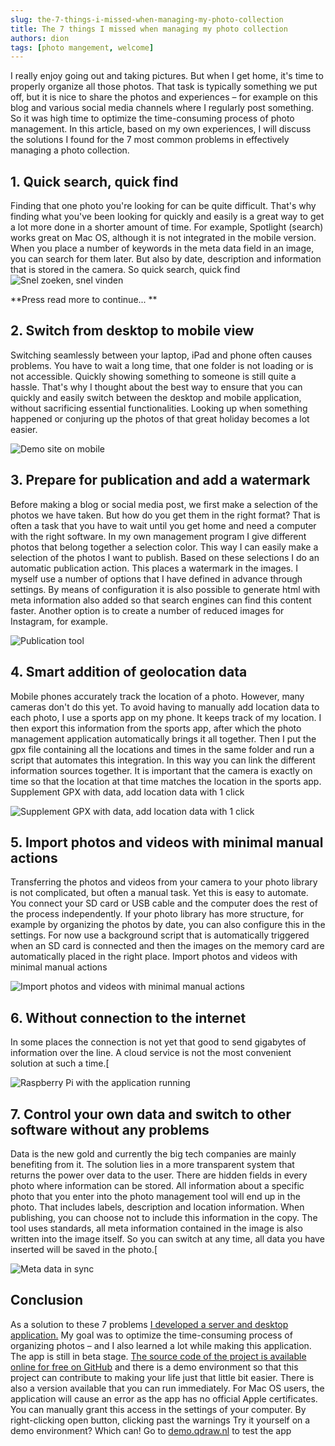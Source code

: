 ```yaml
---
slug: the-7-things-i-missed-when-managing-my-photo-collection
title: The 7 things I missed when managing my photo collection
authors: dion
tags: [photo mangement, welcome]
---
```




I really enjoy going out and taking pictures. But when I get home, it's time to properly organize all those photos. That task is typically something we put off, but it is nice to share the photos and experiences – for example on this blog and various social media channels where I regularly post something. So it was high time to optimize the time-consuming process of photo management. In this article, based on my own experiences, I will discuss the solutions I found for the 7 most common problems in effectively managing a photo collection.

1\. Quick search, quick find
----------------------------

Finding that one photo you're looking for can be quite difficult. That's why finding what you've been looking for quickly and easily is a great way to get a lot more done in a shorter amount of time. For example, Spotlight (search) works great on Mac OS, although it is not integrated in the mobile version. When you place a number of keywords in the meta data field in an image, you can search for them later. But also by date, description and information that is stored in the camera. So quick search, quick find ![Snel zoeken, snel vinden](https://media.qdraw.nl/log/de-7-dingen-die-ik-miste-bij-het-beheren-van-mijn-foto-collectie/embeded/01_video_search_cloud_starsky_v050.gif)


**Press read more to continue... **

<!--truncate-->


2\. Switch from desktop to mobile view
--------------------------------------



Switching seamlessly between your laptop, iPad and phone often causes problems. You have to wait a long time, that one folder is not loading or is not accessible. Quickly showing something to someone is still quite a hassle. That's why I thought about the best way to ensure that you can quickly and easily switch between the desktop and mobile application, without sacrificing essential functionalities. Looking up when something happened or conjuring up the photos of that great holiday becomes a lot easier.

![Demo site on mobile](https://media.qdraw.nl/log/de-7-dingen-die-ik-miste-bij-het-beheren-van-mijn-foto-collectie/500/02_starsky_v052_kl.jpg)



3\. Prepare for publication and add a watermark
-----------------------------------------------

Before making a blog or social media post, we first make a selection of the photos we have taken. But how do you get them in the right format? That is often a task that you have to wait until you get home and need a computer with the right software. In my own management program I give different photos that belong together a selection color. This way I can easily make a selection of the photos I want to publish. Based on these selections I do an automatic publication action. This places a watermark in the images. I myself use a number of options that I have defined in advance through settings. By means of configuration it is also possible to generate html with meta information also added so that search engines can find this content faster. Another option is to create a number of reduced images for Instagram, for example. 

![Publication tool](https://media.qdraw.nl/log/de-7-dingen-die-ik-miste-bij-het-beheren-van-mijn-foto-collectie/embeded/03_video_starsky_v050.gif)

4\. Smart addition of geolocation data
--------------------------------------

Mobile phones accurately track the location of a photo. However, many cameras don't do this yet. To avoid having to manually add location data to each photo, I use a sports app on my phone. It keeps track of my location. I then export this information from the sports app, after which the photo management application automatically brings it all together. Then I put the gpx file containing all the locations and times in the same folder and run a script that automates this integration. In this way you can link the different information sources together. It is important that the camera is exactly on time so that the location at that time matches the location in the sports app. Supplement GPX with data, add location data with 1 click 

![Supplement GPX with data, add location data with 1 click](https://media.qdraw.nl/log/de-7-dingen-die-ik-miste-bij-het-beheren-van-mijn-foto-collectie/embeded/04_video_starsky_v052.gif)

5\. Import photos and videos with minimal manual actions
--------------------------------------------------------

Transferring the photos and videos from your camera to your photo library is not complicated, but often a manual task. Yet this is easy to automate. You connect your SD card or USB cable and the computer does the rest of the process independently. If your photo library has more structure, for example by organizing the photos by date, you can also configure this in the settings. For now use a background script that is automatically triggered when an SD card is connected and then the images on the memory card are automatically placed in the right place. Import photos and videos with minimal manual actions 

![Import photos and videos with minimal manual actions](https://media.qdraw.nl/log/de-7-dingen-die-ik-miste-bij-het-beheren-van-mijn-foto-collectie/embeded/05_video_starsky_v052.gif)

6\. Without connection to the internet
--------------------------------------

In some places the connection is not yet that good to send gigabytes of information over the line. A cloud service is not the most convenient solution at such a time.[

![Raspberry Pi with the application running](https://media.qdraw.nl/log/de-7-dingen-die-ik-miste-bij-het-beheren-van-mijn-foto-collectie/500/06_20200516_144415_d_e_starsky_v040_kl.jpg)


7\. Control your own data and switch to other software without any problems
---------------------------------------------------------------------------

Data is the new gold and currently the big tech companies are mainly benefiting from it. The solution lies in a more transparent system that returns the power over data to the user. There are hidden fields in every photo where information can be stored. All information about a specific photo that you enter into the photo management tool will end up in the photo. That includes labels, description and location information. When publishing, you can choose not to include this information in the copy. The tool uses standards, all meta information contained in the image is also written into the image itself. So you can switch at any time, all data you have inserted will be saved in the photo.[

![Meta data in sync](https://media.qdraw.nl/log/de-7-dingen-die-ik-miste-bij-het-beheren-van-mijn-foto-collectie/500/07_exiftool_starsky_v042_kl.jpg)


Conclusion
----------

As a solution to these 7 problems [I developed a server and desktop application.](https://docs.qdraw.nl/download) My goal was to optimize the time-consuming process of organizing photos – and I also learned a lot while making this application. The app is still in beta stage. [The source code of the project is available online for free on GitHub](https://docs.qdraw.nl/download) and there is a demo environment so that this project can contribute to making your life just that little bit easier. There is also a version available that you can run immediately. For Mac OS users, the application will cause an error as the app has no official Apple certificates. You can manually grant this access in the settings of your computer. By right-clicking open button, clicking past the warnings Try it yourself on a demo environment? Which can! Go to [demo.qdraw.nl](https://demo.qdraw.nl) to test the app